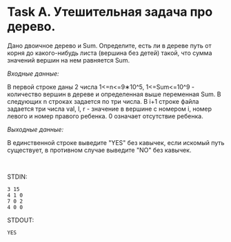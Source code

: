# Task A. Утешительная задача про дерево.

Дано двоичное дерево и Sum.
Определите, есть ли в дереве путь от корня до какого-нибудь листа (вершина без детей) такой, что сумма значений вершин на нем равняется Sum.

*Входные данные:*

В первой строке даны 2 числа 1<=n<=9∗10^5, 1<=Sum<=10^9 - количество вершин в дереве и определенная выше переменная Sum.
В следующих n строках задается по три числа.
В i+1 строке файла задается три числа val, l, r - значение в вершине с номером i, номер левого и номер правого ребенка.
0 означает отсутствие ребенка.


*Выходные данные:*

В единственной строке выведите "YES" без кавычек, если искомый путь существует, в противном случае выведите "NO" без кавычек.

<br/>

STDIN:
```
3 15
4 1 0
7 0 2
4 0 0
```

STDOUT:
```
YES
```
